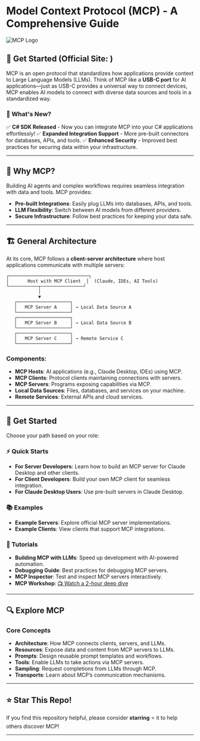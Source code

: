 # Model Context Protocol (MCP) - A Comprehensive Guide

![MCP Logo](hhttps://www.anthropic.com/_next/image?url=https%3A%2F%2Fwww-cdn.anthropic.com%2Fimages%2F4zrzovbb%2Fwebsite%2F3aabd8804251c0364cbde9d2e4be6dc8e8c2faec-2880x1620.png&w=3840&q=75)

## 🚀 Get Started (Official Site: [](https://modelcontextprotocol.io/introduction))
MCP is an open protocol that standardizes how applications provide context to Large Language Models (LLMs). Think of MCP like a **USB-C port** for AI applications—just as USB-C provides a universal way to connect devices, MCP enables AI models to connect with diverse data sources and tools in a standardized way.

### 🌟 What's New?
✅ **C# SDK Released** - Now you can integrate MCP into your C# applications effortlessly!
✅ **Expanded Integration Support** - More pre-built connectors for databases, APIs, and tools.
✅ **Enhanced Security** - Improved best practices for securing data within your infrastructure.

---

## 📌 Why MCP?
Building AI agents and complex workflows requires seamless integration with data and tools. MCP provides:

- **Pre-built Integrations**: Easily plug LLMs into databases, APIs, and tools.
- **LLM Flexibility**: Switch between AI models from different providers.
- **Secure Infrastructure**: Follow best practices for keeping your data safe.

---

## 🏗 General Architecture
At its core, MCP follows a **client-server architecture** where host applications communicate with multiple servers:

```
┌──────────────────────────────┐
│       Host with MCP Client  │  (Claude, IDEs, AI Tools)
└───────────┬────────────────┘
            │
            ▼
   ┌────────────────────┐
   │   MCP Server A     │ → Local Data Source A
   └────────────────────┘
   ┌────────────────────┐
   │   MCP Server B     │ → Local Data Source B
   └────────────────────┘
   ┌────────────────────┐
   │   MCP Server C     │ → Remote Service C
   └────────────────────┘
```
### Components:
- **MCP Hosts**: AI applications (e.g., Claude Desktop, IDEs) using MCP.
- **MCP Clients**: Protocol clients maintaining connections with servers.
- **MCP Servers**: Programs exposing capabilities via MCP.
- **Local Data Sources**: Files, databases, and services on your machine.
- **Remote Services**: External APIs and cloud services.

---

## 🏁 Get Started
Choose your path based on your role:

### ⚡ Quick Starts
- **For Server Developers**: Learn how to build an MCP server for Claude Desktop and other clients.
- **For Client Developers**: Build your own MCP client for seamless integration.
- **For Claude Desktop Users**: Use pre-built servers in Claude Desktop.

### 📚 Examples
- **Example Servers**: Explore official MCP server implementations.
- **Example Clients**: View clients that support MCP integrations.

### 📖 Tutorials
- **Building MCP with LLMs**: Speed up development with AI-powered automation.
- **Debugging Guide**: Best practices for debugging MCP servers.
- **MCP Inspector**: Test and inspect MCP servers interactively.
- **MCP Workshop**: [📺 Watch a 2-hour deep dive](https://your-video-url.com)

---

## 🔍 Explore MCP
### Core Concepts
- **Architecture**: How MCP connects clients, servers, and LLMs.
- **Resources**: Expose data and content from MCP servers to LLMs.
- **Prompts**: Design reusable prompt templates and workflows.
- **Tools**: Enable LLMs to take actions via MCP servers.
- **Sampling**: Request completions from LLMs through MCP.
- **Transports**: Learn about MCP’s communication mechanisms.

---

## ⭐ Star This Repo!
If you find this repository helpful, please consider **starring** ⭐ it to help others discover MCP!

---

